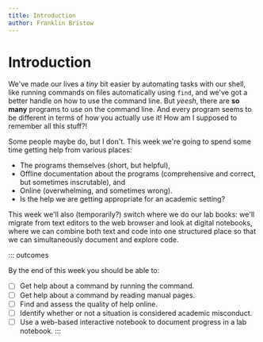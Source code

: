 ```yaml
---
title: Introduction
author: Franklin Bristow
---
```


Introduction
============

We've made our lives a *tiny* bit easier by automating tasks with our shell,
like running commands on files automatically using `find`, and we've got a
better handle on how to use the command line. But *yeesh*, there are **so many**
programs to use on the command line. And every program seems to be different in
terms of how you actually use it! How am I supposed to remember all this stuff?!

Some people maybe do, but I don't. This week we're going to spend some time
getting help from various places:

* The programs themselves (short, but helpful),
* Offline documentation about the programs (comprehensive and correct, but
  sometimes inscrutable), and
* Online (overwhelming, and sometimes wrong).
* Is the help we are getting appropriate for an academic setting?

This week we'll also (temporarily?) switch where we do our lab books: we'll
migrate from text editors to the web browser and look at digital notebooks,
where we can combine both text and code into one structured place so that we can
simultaneously document and explore code.

::: outcomes

By the end of this week you should be able to:

* [ ] Get help about a command by running the command.
* [ ] Get help about a command by reading manual pages.
* [ ] Find and assess the quality of help online.
* [ ] Identify whether or not a situation is considered academic misconduct.
* [ ] Use a web-based interactive notebook to document progress in a lab
  notebook.
:::

